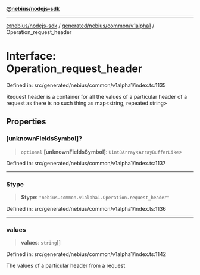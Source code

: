 [**@nebius/nodejs-sdk**](../../../../../README.md)

---

[@nebius/nodejs-sdk](../../../../../README.md) / [generated/nebius/common/v1alpha1](../README.md) / Operation_request_header

# Interface: Operation_request_header

Defined in: src/generated/nebius/common/v1alpha1/index.ts:1135

Request header is a container for all the values of a particular header of a request
as there is no such thing as map<string, repeated string>

## Properties

### \[unknownFieldsSymbol\]?

> `optional` **\[unknownFieldsSymbol\]**: `Uint8Array`\<`ArrayBufferLike`\>

Defined in: src/generated/nebius/common/v1alpha1/index.ts:1137

---

### $type

> **$type**: `"nebius.common.v1alpha1.Operation.request_header"`

Defined in: src/generated/nebius/common/v1alpha1/index.ts:1136

---

### values

> **values**: `string`[]

Defined in: src/generated/nebius/common/v1alpha1/index.ts:1142

The values of a particular header from a request

